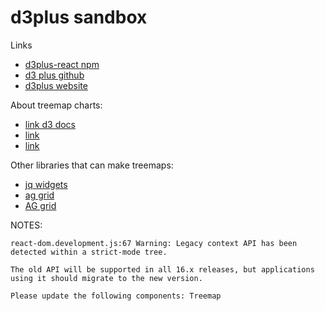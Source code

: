 # d3plus sandbox

Links
- [d3plus-react npm](https://www.npmjs.com/package/d3plus-react)
- [d3 plus github](https://github.com/d3plus)
- [d3plus website](https://d3plus.org/?path=/story/introduction--page)


About treemap charts: 
- [link d3 docs](https://d3plus.org/?path=/docs/charts-treemap--treemap)
- [link](https://www.fusioncharts.com/resources/chart-primers/treemap-chart)
- [link](https://www.anychart.com/chartopedia/chart-type/treemap/)

Other libraries that can make treemaps:
- [jq widgets](https://www.jqwidgets.com/)
- [ag grid](https://www.ag-grid.com/react-charts/treemap-series/)
- [AG grid](https://www.npmjs.com/package/ag-grid-react)

NOTES:

```
react-dom.development.js:67 Warning: Legacy context API has been detected within a strict-mode tree.

The old API will be supported in all 16.x releases, but applications using it should migrate to the new version.

Please update the following components: Treemap
```
